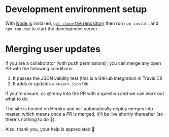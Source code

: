 # Development environment setup

With [Node.js](https://nodejs.dev) installed, [`git clone` the repository](https://docs.github.com/en/github/creating-cloning-and-archiving-repositories/cloning-a-repository-from-github/cloning-a-repository#cloning-a-repository) then run `npm install` and `npm run dev` to start the development server.

# Merging user updates

If you are a collaborator (with push permissions), you can merge any open PR with the following conditions:

1. It passes the JSON validity test (this is a GitHub integration in Travis CI)
2. It adds or updates a `<user>.json` file

If you're unsure, cc @remy into the PR with a question and we can work out what to do.

The site is hosted on Heroku and will automatically deploy merges into master, which means once a PR is merged, it'll be live shortly thereafter (so there's nothing to do 🎉).

Also, thank you, your help is appreciated 💙
